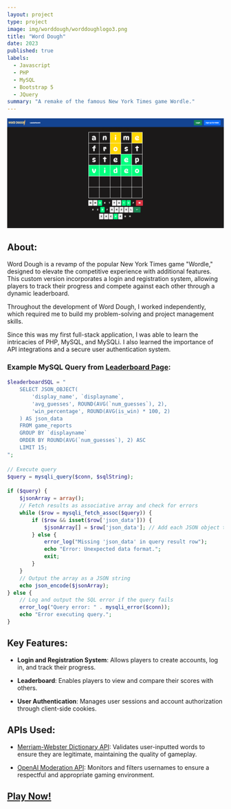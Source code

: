 ```yaml
---
layout: project
type: project
image: img/worddough/worddoughlogo3.png
title: "Word Dough"
date: 2023
published: true
labels:
  - Javascript
  - PHP
  - MySQL
  - Bootstrap 5
  - JQuery
summary: "A remake of the famous New York Times game Wordle."
---
```



<img class="img-fluid" src="../img/worddough/Word-Dough-Home.png">

## About:

Word Dough is a revamp of the popular New York Times game "Wordle," designed to elevate the competitive experience with additional features. This custom version incorporates a login and registration system, allowing players to track their progress and compete against each other through a dynamic leaderboard.

Throughout the development of Word Dough, I worked independently, which required me to build my problem-solving and project management skills.

Since this was my first full-stack application, I was able to learn the intricacies of PHP, MySQL, and MySQLi. I also learned the importance of API integrations and a secure user authentication system.

### Example MySQL Query from [Leaderboard Page](https://www.practicalsoftware.com/worddough/leaderboard.html):

```php
$leaderboardSQL = "
    SELECT JSON_OBJECT(
        'display_name', `displayname`,
        'avg_guesses', ROUND(AVG(`num_guesses`), 2),
        'win_percentage', ROUND(AVG(is_win) * 100, 2)
    ) AS json_data
    FROM game_reports
    GROUP BY `displayname`
    ORDER BY ROUND(AVG(`num_guesses`), 2) ASC
    LIMIT 15;
";

// Execute query
$query = mysqli_query($conn, $sqlString);

if ($query) {
    $jsonArray = array();
    // Fetch results as associative array and check for errors
    while ($row = mysqli_fetch_assoc($query)) {
        if ($row && isset($row['json_data'])) {
            $jsonArray[] = $row['json_data']; // Add each JSON object to the array
        } else {
            error_log("Missing 'json_data' in query result row");
            echo "Error: Unexpected data format.";
            exit;
        }
    }
    // Output the array as a JSON string
    echo json_encode($jsonArray);
} else {
    // Log and output the SQL error if the query fails
    error_log("Query error: " . mysqli_error($conn));
    echo "Error executing query.";
}
```


## Key Features:

- **Login and Registration System**: Allows players to create accounts, log in, and track their progress.

- **Leaderboard**: Enables players to view and compare their scores with others.

- **User Authentication**: Manages user sessions and account authorization through client-side cookies.


## APIs Used:

- [Merriam-Webster Dictionary API](https://dictionaryapi.com/): Validates user-inputted words to ensure they are legitimate, maintaining the quality of gameplay.

- [OpenAI Moderation API](https://platform.openai.com/docs/guides/moderation): Monitors and filters usernames to ensure a respectful and appropriate gaming environment.



## [Play Now!](https://practicalsoftware.com/worddough/index.html)

